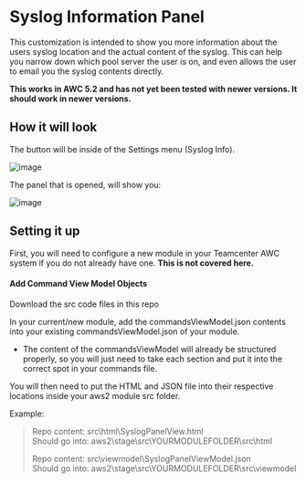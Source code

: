 # Syslog Information Panel
This customization is intended to show you more information about the users syslog location and the actual content of the syslog. This can help you narrow down which pool server the user is on, and even allows the user to email you the syslog contents directly.

**This works in AWC 5.2 and has not yet been tested with newer versions. It should work in newer versions.**

## How it will look
The button will be inside of the Settings menu (Syslog Info).

![image](https://user-images.githubusercontent.com/12979360/150596962-e3c8f999-2c3d-4176-849e-2c9c9c4356d7.png)

The panel that is opened, will show you:

![image](https://user-images.githubusercontent.com/12979360/150597027-2219dac4-ffac-47c6-b868-e954be1c1519.png)


## Setting it up
First, you will need to configure a new module in your Teamcenter AWC system if you do not already have one. **This is not covered here.**

#### Add Command View Model Objects
Download the src code files in this repo

In your current/new module, add the commandsViewModel.json contents into your existing commandsViewModel.json of your module.

 - The content of the commandsViewModel will already be structured properly, so you will just need to take each section and put it into the correct spot in your commands file.
 
You will then need to put the HTML and JSON file into their respective locations inside your aws2 module src folder.

Example:
> Repo content: src\html\SyslogPanelView.html<br/>
> Should go into:  aws2\stage\src\YOURMODULEFOLDER\src\html
> 
> Repo content: src\viewmodel\SyslogPanelViewModel.json<br/>
> Should go into:  aws2\stage\src\YOURMODULEFOLDER\src\viewmodel
